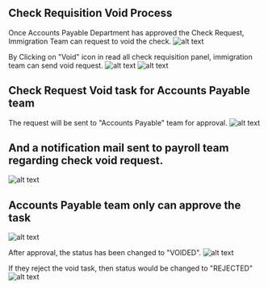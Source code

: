 Check Requisition Void Process
----
Once Accounts Payable Department has approved the Check Request, Immigration Team can request to void the check.
![alt text](../../images/expense/check-void-option.png "Check Requisition")

By Clicking on "Void" icon in read all check requisition panel, immigration team can send void request.
![alt text](../../images/expense/check-void-click.png "Check Requisition")
![alt text](../../images/expense/check-pending-void.png "Check Requisition")

Check Request Void task for Accounts Payable team
----
The request will be sent to "Accounts Payable" team for approval. 
![alt text](../../images/expense/check-void-task-ap.png "Check Requisition")

And a notification mail sent to payroll team regarding check void request.
----
![alt text](../../images/expense/check-payroll-notification.png "Check Requisition")

Accounts Payable team only can approve the task
----
![alt text](../../images/expense/check-void-task-view.png "Check Requisition")

After approval, the status has been changed to "VOIDED".
![alt text](../../images/expense/check-voided.png "Check Requisition")

If they reject the void task, then status would be changed to "REJECTED"
![alt text](../../images/expense/check-void-rejected.png "Check Requisition")